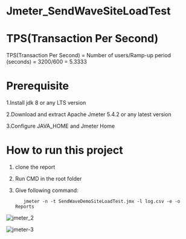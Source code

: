 # Jmeter_SendWaveSiteLoadTest

# TPS(Transaction Per Second)

TPS(Transaction Per Second) = Number of users/Ramp-up period (seconds)
                            = 3200/600
                            = 5.3333


# Prerequisite

1.Install jdk 8 or any LTS version

2.Download and extract Apache Jmeter 5.4.2 or any latest version

3.Configure JAVA_HOME and Jmeter Home

# How to run this project
 
  1. clone the report

  2. Run CMD in the root folder

  3. Give following command:

            jmeter -n -t SendWaveDemoSiteLoadTest.jmx -l log.csv -e -o Reports
   
   
   ![jmeter_2](https://user-images.githubusercontent.com/78067017/154069816-697ec1cc-68cb-4876-abba-5c6eda486e60.PNG)
   
   ![jmeter-3](https://user-images.githubusercontent.com/78067017/154070824-f70cd7f2-4f89-4b3d-a2d3-b36f648f40ae.PNG)


   
   
   

